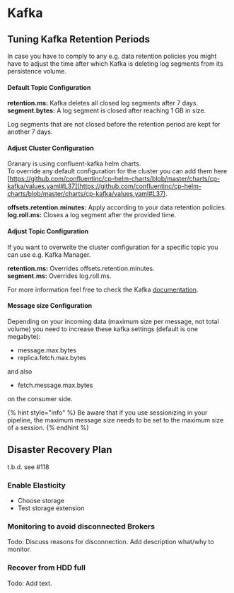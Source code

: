 # Kafka

## Tuning Kafka Retention Periods

In case you have to comply to any e.g. data retention policies you might have to adjust the time after which Kafka is deleting log segments from its persistence volume.

#### Default Topic Configuration

**retention.ms:** Kafka deletes all closed log segments after 7 days.\
**segment.bytes:** A log segment is closed after reaching 1 GB in size.

Log segments that are not closed before the retention period are kept for another 7 days.

#### Adjust **Cluster** Configuration

Granary is using confluent-kafka helm charts. \
To override any default configuration for the cluster you can add them here [https://github.com/confluentinc/cp-helm-charts/blob/master/charts/cp-kafka/values.yaml#L37](https://github.com/confluentinc/cp-helm-charts/blob/master/charts/cp-kafka/values.yaml#L37).

**offsets.retention.minutes:** Apply according to your data retention policies.\
**log.roll.ms:** Closes a log segment after the provided time.

#### Adjust Topic Configuration

If you want to overwrite the cluster configuration for a specific topic you can use e.g. Kafka Manager.

**retention.ms:** Overrides offsets.retention.minutes.\
**segment.ms:** Overrides log.roll.ms.

For more information feel free to check the Kafka [documentation](https://kafka.apache.org/documentation/).

#### Message size Configuration

Depending on your incoming data (maximum size per message, not total volume) you need to increase these kafka settings (default is one megabyte):

* message.max.bytes
* replica.fetch.max.bytes

and also

* fetch.message.max.bytes

on the consumer side.

{% hint style="info" %}
Be aware that if you use sessionizing in your pipeline, the maximum message size needs to be set to the maximum size of a session.
{% endhint %}

## Disaster Recovery Plan

t.b.d. see #118

### Enable Elasticity

* Choose storage
* Test storage extension

### Monitoring to avoid disconnected Brokers

Todo: Discuss reasons for disconnection. Add description what/why to monitor.

### Recover from HDD full

Todo: Add text.


